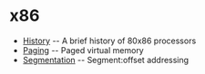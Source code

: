 # x86

  * [History](history.html) -- A brief history of 80x86 processors
  * [Paging](paging.html) -- Paged virtual memory
  * [Segmentation](segmentation.html) -- Segment:offset addressing
